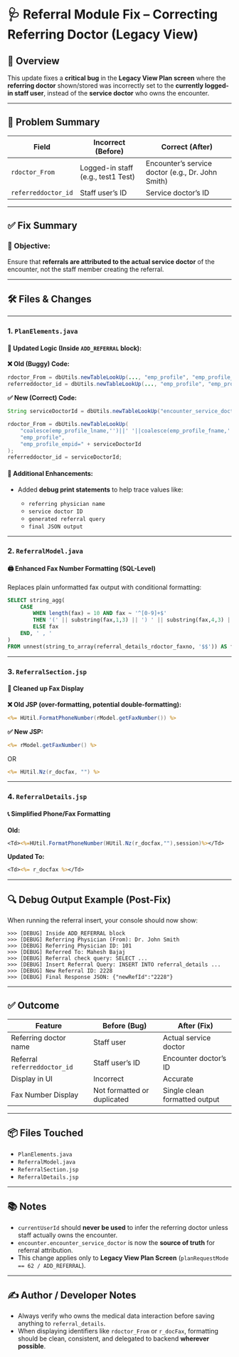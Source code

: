 # 🩺 **Referral Module Fix – Correcting Referring Doctor (Legacy View)**

## 📌 Overview

This update fixes a **critical bug** in the **Legacy View Plan screen** where the **referring doctor** shown/stored was incorrectly set to the **currently logged-in staff user**, instead of the **service doctor** who owns the encounter.

---

## 🚨 Problem Summary

| Field               | Incorrect (Before)                 | Correct (After)                                   |
| ------------------- | ---------------------------------- | ------------------------------------------------- |
| `rdoctor_From`      | Logged-in staff (e.g., test1 Test) | Encounter’s service doctor (e.g., Dr. John Smith) |
| `referreddoctor_id` | Staff user’s ID                    | Service doctor’s ID                               |

---

## ✅ Fix Summary

### 🎯 Objective:

Ensure that **referrals are attributed to the actual service doctor** of the encounter, not the staff member creating the referral.

---

## 🛠️ Files & Changes

---

### 1. **`PlanElements.java`**

#### 🔄 **Updated Logic (Inside `ADD_REFERRAL` block):**

**❌ Old (Buggy) Code:**

```java
rdoctor_From = dbUtils.newTableLookUp(..., "emp_profile", "emp_profile_loginid=" + currentUserId);
referreddoctor_id = dbUtils.newTableLookUp(..., "emp_profile", "emp_profile_loginid=" + currentUserId);
```

**✅ New (Correct) Code:**

```java
String serviceDoctorId = dbUtils.newTableLookUp("encounter_service_doctor", "encounter", "encounter_id=" + encounterId);

rdoctor_From = dbUtils.newTableLookUp(
    "coalesce(emp_profile_lname,'')||' '||coalesce(emp_profile_fname,'')",
    "emp_profile",
    "emp_profile_empid=" + serviceDoctorId
);
referreddoctor_id = serviceDoctorId;
```

#### 📝 Additional Enhancements:

* Added **debug print statements** to help trace values like:

  * `referring physician name`
  * `service doctor ID`
  * `generated referral query`
  * `final JSON output`

---

### 2. **`ReferralModel.java`**

#### 🖨️ **Enhanced Fax Number Formatting (SQL-Level)**

Replaces plain unformatted fax output with conditional formatting:

```sql
SELECT string_agg(
    CASE 
        WHEN length(fax) = 10 AND fax ~ '^[0-9]+$' 
        THEN '(' || substring(fax,1,3) || ') ' || substring(fax,4,3) || '-' || substring(fax,7,4) 
        ELSE fax 
    END, ' , '
)
FROM unnest(string_to_array(referral_details_rdoctor_faxno, '$$')) AS fax
```

---

### 3. **`ReferralSection.jsp`**

#### 🧼 Cleaned up Fax Display

**❌ Old JSP (over-formatting, potential double-formatting):**

```jsp
<%= HUtil.FormatPhoneNumber(rModel.getFaxNumber()) %>
```

**✅ New JSP:**

```jsp
<%= rModel.getFaxNumber() %>
```

OR

```jsp
<%= HUtil.Nz(r_docfax, "") %>
```

---

### 4. **`ReferralDetails.jsp`**

#### 📞 Simplified Phone/Fax Formatting

**Old:**

```jsp
<Td><%=HUtil.FormatPhoneNumber(HUtil.Nz(r_docfax,""),session)%></Td>
```

**Updated To:**

```jsp
<Td><%= r_docfax %></Td>
```

---

## 🔍 Debug Output Example (Post-Fix)

When running the referral insert, your console should now show:

```
>>> [DEBUG] Inside ADD_REFERRAL block
>>> [DEBUG] Referring Physician (From): Dr. John Smith
>>> [DEBUG] Referring Physician ID: 101
>>> [DEBUG] Referred To: Mahesh Bajaj
>>> [DEBUG] Referral check query: SELECT ...
>>> [DEBUG] Insert Referral Query: INSERT INTO referral_details ...
>>> [DEBUG] New Referral ID: 2228
>>> [DEBUG] Final Response JSON: {"newRefId":"2228"}
```

---

## ✅ Outcome

| Feature                      | Before (Bug)                | After (Fix)                   |
| ---------------------------- | --------------------------- | ----------------------------- |
| Referring doctor name        | Staff user                  | Actual service doctor         |
| Referral `referreddoctor_id` | Staff user’s ID             | Encounter doctor’s ID         |
| Display in UI                | Incorrect                   | Accurate                      |
| Fax Number Display           | Not formatted or duplicated | Single clean formatted output |

---

## 📦 Files Touched

* `PlanElements.java`
* `ReferralModel.java`
* `ReferralSection.jsp`
* `ReferralDetails.jsp`

---

## 📚 Notes

* `currentUserId` should **never be used** to infer the referring doctor unless staff actually owns the encounter.
* `encounter.encounter_service_doctor` is now the **source of truth** for referral attribution.
* This change applies only to **Legacy View Plan Screen** (`planRequestMode == 62 / ADD_REFERRAL`).

---

## ✍️ Author / Developer Notes

* Always verify who owns the medical data interaction before saving anything to `referral_details`.
* When displaying identifiers like `rdoctor_From` or `r_docFax`, formatting should be clean, consistent, and delegated to backend **wherever possible**.

